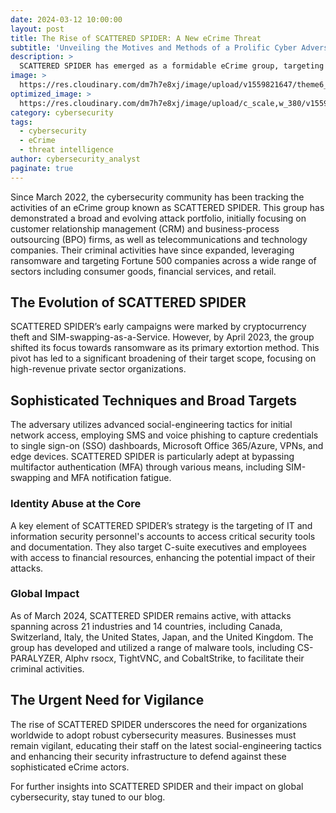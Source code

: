 ```yaml
---
date: 2024-03-12 10:00:00
layout: post
title: The Rise of SCATTERED SPIDER: A New eCrime Threat
subtitle: 'Unveiling the Motives and Methods of a Prolific Cyber Adversary'
description: >
  SCATTERED SPIDER has emerged as a formidable eCrime group, targeting industries worldwide with sophisticated attacks. This post delves into their tactics, targets, and the implications for cybersecurity.
image: >
  https://res.cloudinary.com/dm7h7e8xj/image/upload/v1559821647/theme6_qeeojf.jpg
optimized_image: >
  https://res.cloudinary.com/dm7h7e8xj/image/upload/c_scale,w_380/v1559821647/theme6_qeeojf.jpg
category: cybersecurity
tags:
  - cybersecurity
  - eCrime
  - threat intelligence
author: cybersecurity_analyst
paginate: true
---
```

Since March 2022, the cybersecurity community has been tracking the activities of an eCrime group known as SCATTERED SPIDER. This group has demonstrated a broad and evolving attack portfolio, initially focusing on customer relationship management (CRM) and business-process outsourcing (BPO) firms, as well as telecommunications and technology companies. Their criminal activities have since expanded, leveraging ransomware and targeting Fortune 500 companies across a wide range of sectors including consumer goods, financial services, and retail.

## The Evolution of SCATTERED SPIDER

SCATTERED SPIDER’s early campaigns were marked by cryptocurrency theft and SIM-swapping-as-a-Service. However, by April 2023, the group shifted its focus towards ransomware as its primary extortion method. This pivot has led to a significant broadening of their target scope, focusing on high-revenue private sector organizations.

## Sophisticated Techniques and Broad Targets

The adversary utilizes advanced social-engineering tactics for initial network access, employing SMS and voice phishing to capture credentials to single sign-on (SSO) dashboards, Microsoft Office 365/Azure, VPNs, and edge devices. SCATTERED SPIDER is particularly adept at bypassing multifactor authentication (MFA) through various means, including SIM-swapping and MFA notification fatigue.

### Identity Abuse at the Core

A key element of SCATTERED SPIDER’s strategy is the targeting of IT and information security personnel's accounts to access critical security tools and documentation. They also target C-suite executives and employees with access to financial resources, enhancing the potential impact of their attacks.

### Global Impact

As of March 2024, SCATTERED SPIDER remains active, with attacks spanning across 21 industries and 14 countries, including Canada, Switzerland, Italy, the United States, Japan, and the United Kingdom. The group has developed and utilized a range of malware tools, including CS-PARALYZER, Alphv rsocx, TightVNC, and CobaltStrike, to facilitate their criminal activities.

## The Urgent Need for Vigilance

The rise of SCATTERED SPIDER underscores the need for organizations worldwide to adopt robust cybersecurity measures. Businesses must remain vigilant, educating their staff on the latest social-engineering tactics and enhancing their security infrastructure to defend against these sophisticated eCrime actors.

For further insights into SCATTERED SPIDER and their impact on global cybersecurity, stay tuned to our blog.
